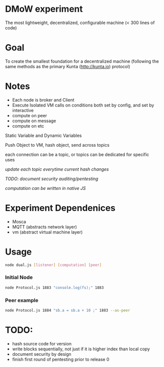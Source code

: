 # DMoW experiment

The most lightweight, decentralized, configurable machine (< 300 lines of code)

# Goal
To create the smallest foundation for a decentralized machine (following the same methods as the primary Kunta (http://kunta.io) protocol) 

# Notes 
- Each node is broker and Client
- Execute Isolated VM calls on conditions both set by config, and set by interactive 
- compute on peer
- compute on message
- compute on etc

Static Variable and Dynamic Variables

Push Object to VM, hash object, send across topics

each connection can be a topic, or topics can be dedicated for specific uses

*update each topic everytime current hash changes*

*TODO: document security auditing/pentesting*

*computation can be written in native JS*

# Experiment Dependenices

- Mosca
- MQTT (abstracts network layer)
- vm (abstract virtual machine layer)

# Usage
```bash
node dual.js [listener] [computation] [peer]
```

### Initial Node
```bash
node Protocol.js 1883 "console.log(fs);" 1883
```

### Peer example
```bash
node Protocol.js 1884 "sb.a = sb.a + 10 ;" 1883 --as-peer
```

# TODO:
- hash source code for version
- write blocks sequentially, not just if it is higher index than local copy
- document security by design
- finish first round of pentesting prior to release 0
